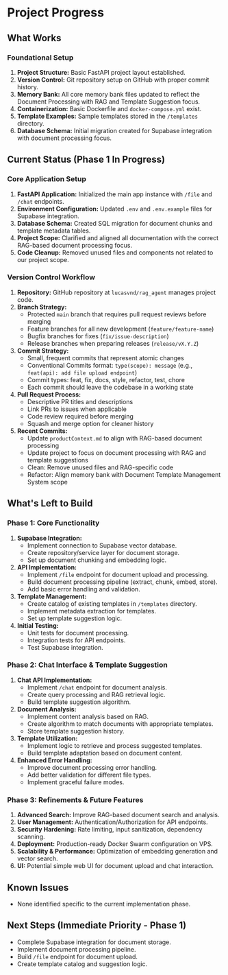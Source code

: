 # Project Progress

## What Works

### Foundational Setup
1.  **Project Structure:** Basic FastAPI project layout established.
2.  **Version Control:** Git repository setup on GitHub with proper commit history.
3.  **Memory Bank:** All core memory bank files updated to reflect the Document Processing with RAG and Template Suggestion focus.
4.  **Containerization:** Basic Dockerfile and `docker-compose.yml` exist.
5.  **Template Examples:** Sample templates stored in the `/templates` directory.
6.  **Database Schema:** Initial migration created for Supabase integration with document processing focus.

## Current Status (Phase 1 In Progress)

### Core Application Setup
1.  **FastAPI Application:** Initialized the main app instance with `/file` and `/chat` endpoints.
2.  **Environment Configuration:** Updated `.env` and `.env.example` files for Supabase integration.
3.  **Database Schema:** Created SQL migration for document chunks and template metadata tables.
4.  **Project Scope:** Clarified and aligned all documentation with the correct RAG-based document processing focus.
5.  **Code Cleanup:** Removed unused files and components not related to our project scope.

### Version Control Workflow
1.  **Repository:** GitHub repository at `lucasvnd/rag_agent` manages project code.
2.  **Branch Strategy:** 
    * Protected `main` branch that requires pull request reviews before merging
    * Feature branches for all new development (`feature/feature-name`)
    * Bugfix branches for fixes (`fix/issue-description`)
    * Release branches when preparing releases (`release/vX.Y.Z`)
3.  **Commit Strategy:**
    * Small, frequent commits that represent atomic changes
    * Conventional Commits format: `type(scope): message` (e.g., `feat(api): add file upload endpoint`)
    * Commit types: feat, fix, docs, style, refactor, test, chore
    * Each commit should leave the codebase in a working state
4.  **Pull Request Process:**
    * Descriptive PR titles and descriptions
    * Link PRs to issues when applicable
    * Code review required before merging
    * Squash and merge option for cleaner history
5.  **Recent Commits:**
    * Update `productContext.md` to align with RAG-based document processing
    * Update project to focus on document processing with RAG and template suggestions
    * Clean: Remove unused files and RAG-specific code
    * Refactor: Align memory bank with Document Template Management System scope

## What's Left to Build

### Phase 1: Core Functionality
1.  **Supabase Integration:**
    *   Implement connection to Supabase vector database.
    *   Create repository/service layer for document storage.
    *   Set up document chunking and embedding logic.
2.  **API Implementation:**
    *   Implement `/file` endpoint for document upload and processing.
    *   Build document processing pipeline (extract, chunk, embed, store).
    *   Add basic error handling and validation.
3.  **Template Management:**
    *   Create catalog of existing templates in `/templates` directory.
    *   Implement metadata extraction for templates.
    *   Set up template suggestion logic.
4.  **Initial Testing:** 
    *   Unit tests for document processing.
    *   Integration tests for API endpoints.
    *   Test Supabase integration.

### Phase 2: Chat Interface & Template Suggestion
1.  **Chat API Implementation:**
    *   Implement `/chat` endpoint for document analysis.
    *   Create query processing and RAG retrieval logic.
    *   Build template suggestion algorithm.
2.  **Document Analysis:**
    *   Implement content analysis based on RAG.
    *   Create algorithm to match documents with appropriate templates.
    *   Store template suggestion history.
3.  **Template Utilization:**
    *   Implement logic to retrieve and process suggested templates.
    *   Build template adaptation based on document content.
4.  **Enhanced Error Handling:**
    *   Improve document processing error handling.
    *   Add better validation for different file types.
    *   Implement graceful failure modes.

### Phase 3: Refinements & Future Features
1.  **Advanced Search:** Improve RAG-based document search and analysis.
2.  **User Management:** Authentication/Authorization for API endpoints.
3.  **Security Hardening:** Rate limiting, input sanitization, dependency scanning.
4.  **Deployment:** Production-ready Docker Swarm configuration on VPS.
5.  **Scalability & Performance:** Optimization of embedding generation and vector search.
6.  **UI:** Potential simple web UI for document upload and chat interaction.

## Known Issues
-   None identified specific to the current implementation phase.

## Next Steps (Immediate Priority - Phase 1)
-   Complete Supabase integration for document storage.
-   Implement document processing pipeline.
-   Build `/file` endpoint for document upload.
-   Create template catalog and suggestion logic. 